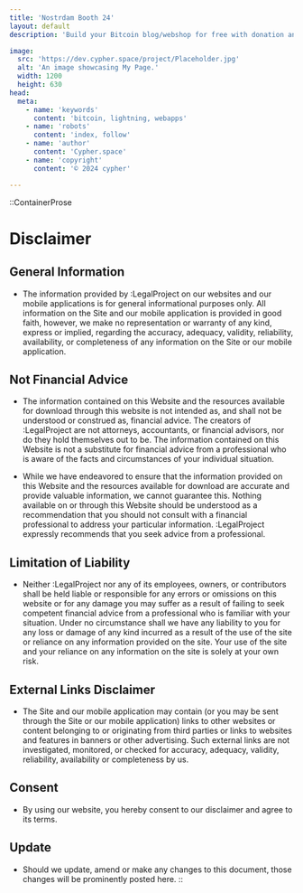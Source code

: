 ```yaml
---
title: 'Nostrdam Booth 24'
layout: default
description: 'Build your Bitcoin blog/webshop for free with donation and checkout tools.'

image:
  src: 'https://dev.cypher.space/project/Placeholder.jpg'
  alt: 'An image showcasing My Page.'
  width: 1200
  height: 630
head:
  meta:
    - name: 'keywords'
      content: 'bitcoin, lightning, webapps'
    - name: 'robots'
      content: 'index, follow'
    - name: 'author'
      content: 'Cypher.space'
    - name: 'copyright'
      content: '© 2024 cypher'

---
```



::ContainerProse
# Disclaimer

## General Information

- The information provided by :LegalProject on our websites and our mobile applications is for general informational purposes only. All information on the Site and our mobile application is provided in good faith, however, we make no representation or warranty of any kind, express or implied, regarding the accuracy, adequacy, validity, reliability, availability, or completeness of any information on the Site or our mobile application.

## Not Financial Advice

- The information contained on this Website and the resources available for download through this website is not intended as, and shall not be understood or construed as, financial advice. The creators of :LegalProject are not attorneys, accountants, or financial advisors, nor do they hold themselves out to be. The information contained on this Website is not a substitute for financial advice from a professional who is aware of the facts and circumstances of your individual situation.

- While we have endeavored to ensure that the information provided on this Website and the resources available for download are accurate and provide valuable information, we cannot guarantee this. Nothing available on or through this Website should be understood as a recommendation that you should not consult with a financial professional to address your particular information. :LegalProject expressly recommends that you seek advice from a professional.

## Limitation of Liability

- Neither :LegalProject nor any of its employees, owners, or contributors shall be held liable or responsible for any errors or omissions on this website or for any damage you may suffer as a result of failing to seek competent financial advice from a professional who is familiar with your situation. Under no circumstance shall we have any liability to you for any loss or damage of any kind incurred as a result of the use of the site or reliance on any information provided on the site. Your use of the site and your reliance on any information on the site is solely at your own risk.

## External Links Disclaimer

- The Site and our mobile application may contain (or you may be sent through the Site or our mobile application) links to other websites or content belonging to or originating from third parties or links to websites and features in banners or other advertising. Such external links are not investigated, monitored, or checked for accuracy, adequacy, validity, reliability, availability or completeness by us.

## Consent

- By using our website, you hereby consent to our disclaimer and agree to its terms.

## Update

- Should we update, amend or make any changes to this document, those changes will be prominently posted here.
::